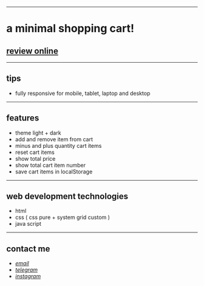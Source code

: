 
---

# a minimal shopping cart!
## [review online](https://mohammad-zeynali.github.io/shopping-cart/)

---
## tips

* fully responsive for mobile, tablet, laptop and desktop
---
## features

* theme light + dark
* add and remove item from cart
* minus and plus quantity cart items
* reset cart items
* show total price
* show total cart item number
* save cart items in localStorage

---
## web development technologies
* html 
* css ( css pure + system grid custom )
* java script 
---
## contact me
* *[email](mailto:051.mhmdzynaly977@gmail.com)*
* *[telegram](https://t.me/zeynali2003/)*
* *[instagram](https://instagram.com/zeynali2003/)*

